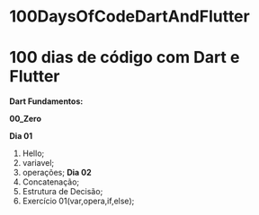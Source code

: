 # 100DaysOfCodeDartAndFlutter

# 100 dias de código com Dart e Flutter

**Dart Fundamentos:**

**00_Zero**

**Dia 01**
1. Hello;
2. variavel;
3. operações;
**Dia 02**
4. Concatenação;
5. Estrutura de Decisão;
6. Exercício 01(var,opera,if,else);

